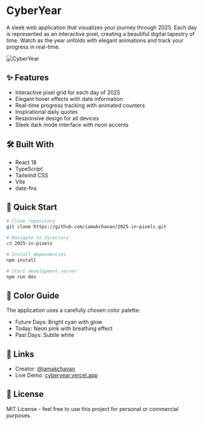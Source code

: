 # CyberYear

A sleek web application that visualizes your journey through 2025. Each day is represented as an interactive pixel, creating a beautiful digital tapestry of time. Watch as the year unfolds with elegant animations and track your progress in real-time.

![CyberYear](preview.png)

## ✨ Features

- Interactive pixel grid for each day of 2025
- Elegant hover effects with date information
- Real-time progress tracking with animated counters
- Inspirational daily quotes
- Responsive design for all devices
- Sleek dark mode interface with neon accents

## 🛠️ Built With

- React 18
- TypeScript
- Tailwind CSS
- Vite
- date-fns

## 🚀 Quick Start

```bash
# Clone repository
git clone https://github.com/iamakchavan/2025-in-pixels.git

# Navigate to directory
cd 2025-in-pixels

# Install dependencies
npm install

# Start development server
npm run dev
```

## 🎨 Color Guide

The application uses a carefully chosen color palette:
- Future Days: Bright cyan with glow
- Today: Neon pink with breathing effect
- Past Days: Subtle white

## 🔗 Links

- Creator: [@iamakchavan](https://github.com/iamakchavan)
- Live Demo: [cyberyear.vercel.app](https://cyberyear.vercel.app)

## 📄 License

MIT License - feel free to use this project for personal or commercial purposes.
